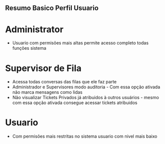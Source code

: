 ## Resumo Basico Perfil Usuario

# Administrator

- Usuario com permisões mais altas permite acesso completo todas funções sistema

# Supervisor de Fila

- Acessa todas conversas das filas que ele faz parte
- Administrador e Supervisores modo auditoria - Com essa opção ativada não marca mensagens como lidas
- Não visualizar Tickets Privados já atribuidos à outros usuários - mesmo com essa opção ativada consegue acessar tickets atribuidos

# Usuario

- Com permisões mais restritas no sistema usuario com nivel mais baixo